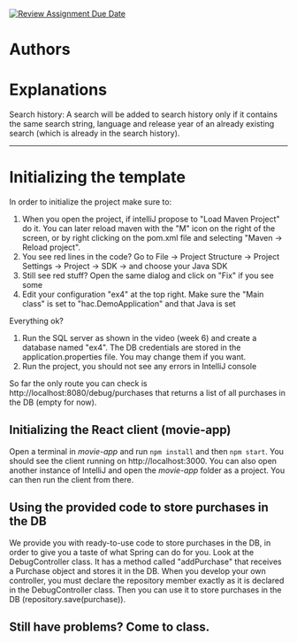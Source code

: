 [![Review Assignment Due Date](https://classroom.github.com/assets/deadline-readme-button-24ddc0f5d75046c5622901739e7c5dd533143b0c8e959d652212380cedb1ea36.svg)](https://classroom.github.com/a/7Tmn2VQK)

# Authors

# Explanations
Search history: 
A search will be added to search history only if it contains the same search string, language and release year of an
already existing search (which is already in the search history).



---------------------


# Initializing the template

In order to initialize the project make sure to:

1. When you open the project, if intelliJ propose to "Load Maven Project" do it. You can later reload maven with the "M" icon on the right of the screen, or by right clicking on the pom.xml file and selecting "Maven -> Reload project".
2. You see red lines in the code? Go to File -> Project Structure -> Project Settings -> Project -> SDK -> and choose your Java SDK
3. Still see red stuff? Open the same dialog and click on "Fix" if you see some
4. Edit your configuration "ex4" at the top right. Make sure the "Main class" is set to "hac.DemoApplication" and that Java is set

Everything ok?
1. Run the SQL server as shown in the video (week 6) and create a database named "ex4". The DB credentials are stored in the application.properties file. You may change them if you want.
2. Run the project, you should not see any errors in IntelliJ console

So far the only route you can check is http://localhost:8080/debug/purchases
that returns a list of all purchases in the DB (empty for now).

## Initializing the React client (movie-app)

Open a terminal in *movie-app* and run `npm install` and then `npm start`. You should see the client running on http://localhost:3000.
You can also open another instance of IntelliJ and open the *movie-app* folder as a project. You can then run the client from there.

## Using the provided code to store purchases in the DB

We provide you with ready-to-use code to store purchases in the DB, in order to give you a taste of what Spring can do for you.
Look at the DebugController class. It has a method called "addPurchase" that receives a Purchase object and stores it in the DB.
When you develop your own controller, you must declare the repository member exactly as it is declared in the DebugController class.
Then you can use it to store purchases in the DB (repository.save(purchase)).

## Still have problems? Come to class.
